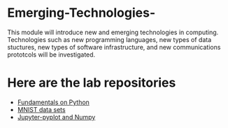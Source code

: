 # Emerging-Technologies-
This module will introduce new and emerging technologies in computing. Technologies such as new programming languages, 
new types of data stuctures, new types of software infrastructure, and new communications prototcols will be investigated.

# Here are the lab repositories 
* [Fundamentals on Python](https://github.com/heanuea/Python-Fundamentals-.git)
* [MNIST data sets](https://github.com/heanuea/MNIST.git)
* [Jupyter-pyplot and Numpy](https://github.com/heanuea/Problem-set-Jupyter-pyplot-and-numpy)
